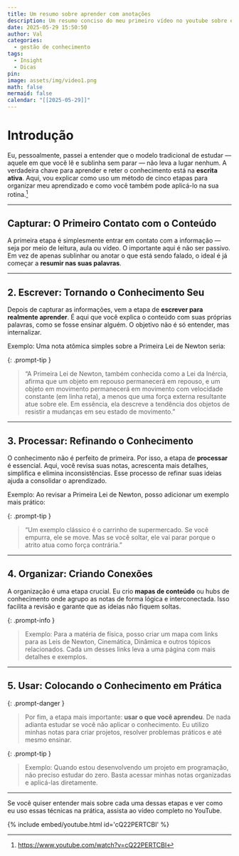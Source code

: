```yaml
---
title: Um resumo sobre aprender com anotações
description: Um resumo conciso do meu primeiro vídeo no youtube sobre estar tomando notas.
date: 2025-05-29 15:50:50
author: Val
categories:
  - gestão de conhecimento
tags:
  - Insight
  - Dicas
pin: 
image: assets/img/video1.png
math: false
mermaid: false
calendar: "[[2025-05-29]]"
---
```



# Introdução 

Eu, pessoalmente, passei a entender que o modelo tradicional de estudar — aquele em que você lê e sublinha sem parar — não leva a lugar nenhum. A verdadeira chave para aprender e reter o conhecimento está na **escrita ativa**. Aqui, vou explicar como uso um método de cinco etapas para organizar meu aprendizado e como você também pode aplicá-lo na sua rotina.[^1]

---

## **Capturar: O Primeiro Contato com o Conteúdo**

A primeira etapa é simplesmente entrar em contato com a informação — seja por meio de leitura, aula ou vídeo. O importante aqui é não ser passivo. Em vez de apenas sublinhar ou anotar o que está sendo falado, o ideal é já começar a **resumir nas suas palavras**.

---

## 2. Escrever: Tornando o Conhecimento Seu

Depois de capturar as informações, vem a etapa de **escrever para realmente aprender**. É aqui que você explica o conteúdo com suas próprias palavras, como se fosse ensinar alguém. O objetivo não é só entender, mas internalizar.

Exemplo: Uma nota atômica simples sobre a Primeira Lei de Newton seria:

{: .prompt-tip }
> “A Primeira Lei de Newton, também conhecida como a Lei da Inércia, afirma que um objeto em repouso permanecerá em repouso, e um objeto em movimento permanecerá em movimento com velocidade constante (em linha reta), a menos que uma força externa resultante atue sobre ele. Em essência, ela descreve a tendência dos objetos de resistir a mudanças em seu estado de movimento.”

---

## 3. Processar: Refinando o Conhecimento

O conhecimento não é perfeito de primeira. Por isso, a etapa de **processar** é essencial. Aqui, você revisa suas notas, acrescenta mais detalhes, simplifica e elimina inconsistências. Esse processo de refinar suas ideias ajuda a consolidar o aprendizado.

Exemplo: Ao revisar a Primeira Lei de Newton, posso adicionar um exemplo mais prático:

{: .prompt-tip }
> “Um exemplo clássico é o carrinho de supermercado. Se você empurra, ele se move. Mas se você soltar, ele vai parar porque o atrito atua como força contrária.”

---

## 4. Organizar: Criando Conexões

A organização é uma etapa crucial. Eu crio **mapas de conteúdo** ou hubs de conhecimento onde agrupo as notas de forma lógica e interconectada. Isso facilita a revisão e garante que as ideias não fiquem soltas.

{: .prompt-info }
> Exemplo: Para a matéria de física, posso criar um mapa com links para as Leis de Newton, Cinemática, Dinâmica e outros tópicos relacionados. Cada um desses links leva a uma página com mais detalhes e exemplos.

---

## 5. Usar: Colocando o Conhecimento em Prática

{: .prompt-danger }
> Por fim, a etapa mais importante: **usar o que você aprendeu**. De nada adianta estudar se você não aplicar o conhecimento. Eu utilizo minhas notas para criar projetos, resolver problemas práticos e até mesmo ensinar.

{: .prompt-tip }
> Exemplo: Quando estou desenvolvendo um projeto em programação, não preciso estudar do zero. Basta acessar minhas notas organizadas e aplicá-las diretamente.

---

Se você quiser entender mais sobre cada uma dessas etapas e ver como eu uso essas técnicas na prática, assista ao vídeo completo no YouTube. 

{% include embed/youtube.html id='cQ22PERTCBI' %}

[^1]: <https://www.youtube.com/watch?v=cQ22PERTCBI>
